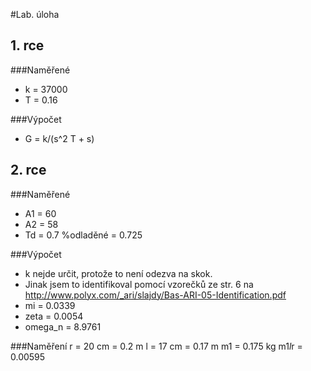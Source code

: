 #Lab. úloha

## 1. rce

###Naměřené
* k = 37000
* T = 0.16

###Výpočet
* G = k/(s^2 T + s)

## 2. rce

###Naměřené
* A1 = 60
* A2 = 58
* Td = 0.7 %odladěné = 0.725

###Výpočet

* k nejde určit, protože to není odezva na skok.
* Jinak jsem to identifikoval pomocí vzorečků ze str. 6 na http://www.polyx.com/_ari/slajdy/Bas-ARI-05-Identification.pdf
* mi = 0.0339
* zeta = 0.0054
* omega_n = 8.9761

###Naměření
r = 20 cm = 0.2 m
l = 17 cm = 0.17 m
m1 = 0.175 kg
m1*l*r = 0.00595
